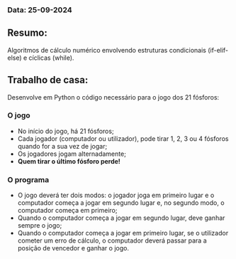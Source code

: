 ### Data: 25-09-2024
## Resumo:
Algoritmos de cálculo numérico envolvendo estruturas condicionais (if-elif-else) e cíclicas (while).

## Trabalho de casa:
Desenvolve em Python o código necessário para o jogo dos 21 fósforos: 

### O jogo

* No início do jogo, há 21 fósforos;
* Cada jogador (computador ou utilizador), pode tirar 1, 2, 3 ou 4 fósforos quando for a sua vez de jogar;
* Os jogadores jogam alternadamente;
* **Quem tirar o último fósforo perde!**

### O programa 

* O jogo deverá ter dois modos: o jogador joga em primeiro lugar e o computador começa a jogar em segundo lugar e, no segundo modo, o computador começa em primeiro; 
* Quando o computador começa a jogar em segundo lugar, deve ganhar sempre o jogo;
* Quando o computador começa a jogar em primeiro lugar, se o utilizador cometer um erro de cálculo, o computador deverá passar para a posição de vencedor e ganhar o jogo.
